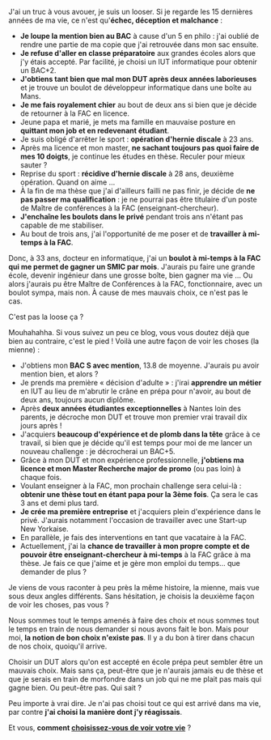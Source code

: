 <!-- 
.. title: Ma double vie
.. slug: ma-double-vie
.. date: 2014-08-18 10:53:04+02:00
.. tags: 
.. category: 
.. link: 
.. description: 
.. type: text
-->

J'ai un truc à vous avouer, je suis un looser. Si je regarde les 15 dernières années de ma vie, ce n'est qu'__échec, déception et malchance__ :
<!-- TEASER_END -->
- __Je loupe la mention bien au BAC__ à cause d'un 5 en philo : j'ai oublié de rendre une partie de ma copie que j'ai retrouvée dans mon sac ensuite.
- __Je refuse d'aller en classe préparatoire__ aux grandes écoles alors que j'y étais accepté. Par facilité, je choisi un IUT informatique pour obtenir un BAC+2.
- __J'obtiens tant bien que mal mon DUT après deux années laborieuses__ et je trouve un boulot de développeur informatique dans une boîte au Mans.
- __Je me fais royalement chier__ au bout de deux ans si bien que je décide de retourner à la FAC en licence.
- Jeune papa et marié, je mets ma famille en mauvaise posture en __quittant mon job et en redevenant étudiant__.
- Je suis obligé d'arrêter le sport : __opération d'hernie discale__ à 23 ans.
- Après ma licence et mon master, __ne sachant toujours pas quoi faire de mes 10 doigts__, je continue les études en thèse. Reculer pour mieux sauter ?
- Reprise du sport : __récidive d'hernie discale__ à 28 ans, deuxième opération. Quand on aime …
- À la fin de ma thèse que j'ai d'ailleurs failli ne pas finir, je décide de __ne pas passer ma qualification__ : je ne pourrai pas être titulaire d'un poste de Maître de conférences à la FAC (enseignant-chercheur).
- __J'enchaîne les boulots dans le privé__ pendant trois ans n'étant pas capable de me stabiliser.
- Au bout de trois ans, j'ai l'opportunité de me poser et de __travailler à mi-temps à la FAC__.

Donc, à 33 ans, docteur en informatique, j'ai un __boulot à mi-temps à la FAC qui me permet de gagner un SMIC par mois__. J'aurais pu faire une grande école, devenir ingénieur dans une grosse boîte, bien gagner ma vie … Ou alors j'aurais pu être Maître de Conférences à la FAC, fonctionnaire, avec un boulot sympa, mais non. À cause de mes mauvais choix, ce n'est pas le cas.

C'est pas la loose ça ?

Mouhahahha. Si vous suivez un peu ce blog, vous vous doutez déjà que bien au contraire, c'est le pied ! Voilà une autre façon de voir les choses (la mienne) :

- J'obtiens mon __BAC S avec mention__, 13.8 de moyenne. J'aurais pu avoir mention bien, et alors ?
- Je prends ma première « décision d'adulte » : j'irai __apprendre un métier__ en IUT au lieu de m'abrutir le crâne en prépa pour n'avoir, au bout de deux ans, toujours aucun diplôme.
- Après __deux années étudiantes exceptionnelles__ à Nantes loin des parents, je décroche mon DUT et trouve mon premier vrai travail dix jours après !
- J'acquiers __beaucoup d'expérience et de plomb dans la tête__ grâce à ce travail, si bien que je décide qu'il est temps pour moi de me lancer un nouveau challenge : je décrocherai un BAC+5.
- Grâce à mon DUT et mon expérience professionnelle, __j'obtiens ma licence et mon Master Recherche major de promo__ (ou pas loin) à chaque fois.
- Voulant enseigner à la FAC, mon prochain challenge sera celui-là : __obtenir une thèse tout en étant papa pour la 3ème fois__. Ça sera le cas 3 ans et demi plus tard.
- __Je crée ma première entreprise__ et j'acquiers plein d'expérience dans le privé. J'aurais notamment l'occasion de travailler avec une Start-up New Yorkaise.
- En parallèle, je fais des interventions en tant que vacataire à la FAC.
- Actuellement, j'ai la __chance de travailler à mon propre compte et de pouvoir être enseignant-chercheur à mi-temps__ à la FAC grâce à ma thèse. Je fais ce que j'aime et je gère mon emploi du temps… que demander de plus ?

Je viens de vous raconter à peu près la même histoire, la mienne, mais vue sous deux angles différents. Sans hésitation, je choisis la deuxième façon de voir les choses, pas vous ?

Nous sommes tout le temps amenés à faire des choix et nous sommes tout le temps en train de nous demander si nous avons fait le bon. Mais pour moi, __la notion de bon choix n'existe pas__. Il y a du bon à tirer dans chacun de nos choix, quoiqu'il arrive.

Choisir un DUT alors qu'on est accepté en école prépa peut sembler être un mauvais choix. Mais sans ça, peut-être que je n'aurais jamais eu de thèse et que je serais en train de morfondre dans un job qui ne me plait pas mais qui gagne bien. Ou peut-être pas. Qui sait ?

Peu importe à vrai dire. Je n'ai pas choisi tout ce qui est arrivé dans ma vie, par contre __j'ai choisi la manière dont j'y réagissais__.

Et vous, __comment [choisissez-vous de voir votre vie](http://deboutlesgens.com/blog/faire-le-mauvais-choix/)__ ?
